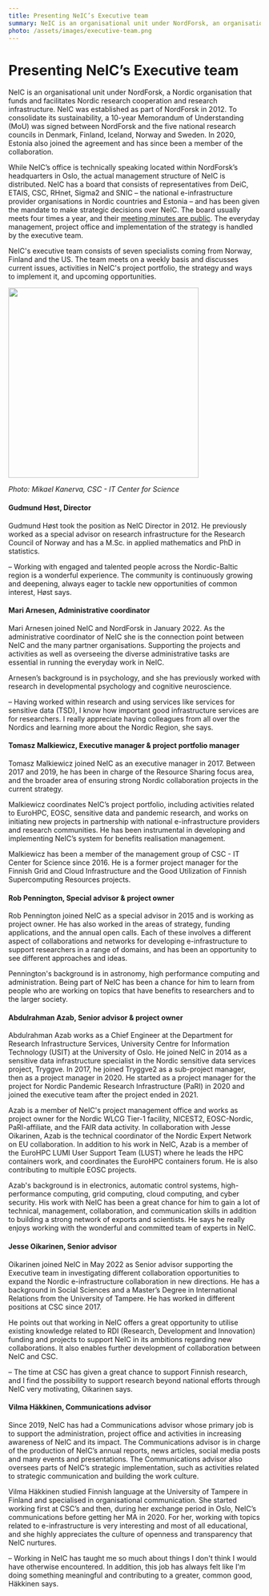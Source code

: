 ```yaml
---
title: Presenting NeIC’s Executive team
summary: NeIC is an organisational unit under NordForsk, an organisation funding and facilitating Nordic research cooperation and research infrastructure. While NeIC’s office is located in Oslo, the management structure of NeIC is distributed. In this article, we present the people who take care of the everyday management at NeIC. 
photo: /assets/images/executive-team.png
---
```


Presenting NeIC’s Executive team
===========================

NeIC is an organisational unit under NordForsk, a Nordic organisation that funds and facilitates Nordic research cooperation and research infrastructure. NeIC was established as part of NordForsk in 2012. To consolidate its sustainability, a 10-year Memorandum of Understanding (MoU) was signed between NordForsk and the five national research councils in Denmark, Finland, Iceland, Norway and Sweden. In 2020, Estonia also joined the agreement and has since been a member of the collaboration. 

While NeIC’s office is technically speaking located within NordForsk’s headquarters in Oslo, the actual management structure of NeIC is distributed. NeIC has a board that consists of representatives from DeiC, ETAIS, CSC, RHnet, Sigma2 and SNIC – the national e-infrastructure provider organisations in Nordic countries and Estonia – and has been given the mandate to make strategic decisions over NeIC. The board usually meets four times a year, and their [meeting minutes are public](https://wiki.neic.no/wiki/Category:Board_meeting_minutes). The everyday management, project office and implementation of the strategy is handled by the executive team.

NeIC's executive team consists of seven specialists coming from Norway, Finland and the US. The team meets on a weekly basis and discusses current issues, activities in NeIC's project portfolio, the strategy and ways to implement it, and upcoming opportunities. 

<img class="normal" src="{% include baseurl %}/assets/images/news/220927-executiveteam.jpeg" height="380" class="center" margin="0px 5px"></p>

*Photo: Mikael Kanerva, CSC - IT Center for Science*

#### Gudmund Høst, Director
Gudmund Høst took the position as NeIC Director in 2012. He previously worked as a special advisor on research infrastructure for the Research Council of Norway and has a M.Sc. in applied mathematics and PhD in statistics. 

– Working with engaged and talented people across the Nordic-Baltic region is a wonderful experience. The community is continuously growing and deepening, always eager to tackle new opportunities of common interest, Høst says.

#### Mari Arnesen, Administrative coordinator
Mari Arnesen joined NeIC and NordForsk in January 2022. As the administrative coordinator of NeIC she is the connection point between NeIC and the many partner organisations. Supporting the projects and activities as well as overseeing the diverse administrative tasks are essential in running the everyday work in NeIC. 

Arnesen’s background is in psychology, and she has previously worked with research in developmental psychology and cognitive neuroscience.

– Having worked within research and using services like services for sensitive data (TSD), I know how important good infrastructure services are for researchers. I really appreciate having colleagues from all over the Nordics and learning more about the Nordic Region, she says.

#### Tomasz Malkiewicz, Executive manager & project portfolio manager
Tomasz Malkiewicz joined NeIC as an executive manager in 2017. Between 2017 and 2019, he has been in charge of the Resource Sharing focus area, and the broader area of ensuring strong Nordic collaboration projects in the current strategy. 

Malkiewicz coordinates NeIC’s project portfolio, including activities related to EuroHPC, EOSC, sensitive data and pandemic research, and works on initiating new projects in partnership with national e-infrastructure providers and research communities. He has been instrumental in developing and implementing NeIC’s system for benefits realisation management. 

Malkiewicz has been a member of the management group of CSC - IT Center for Science since 2016. He is a former project manager for the Finnish Grid and Cloud Infrastructure and the Good Utilization of Finnish Supercomputing Resources projects. 

#### Rob Pennington, Special advisor & project owner
Rob Pennington joined NeIC as a special advisor in 2015 and is working as project owner. He has also worked in the areas of strategy, funding applications, and the annual open calls. Each of these involves a different aspect of collaborations and networks for developing e-infrastructure to support researchers in a range of domains, and has been an opportunity to see different approaches and ideas.

Pennington's background is in astronomy, high performance computing and administration. Being part of NeIC has been a chance for him to learn from people who are working on topics that have benefits to researchers and to the larger society.   

#### Abdulrahman Azab, Senior advisor & project owner
Abdulrahman Azab works as a Chief Engineer at the Department for Research Infrastructure Services, University Centre for Information Technology (USIT) at the University of Oslo. He joined NeIC in 2014 as a sensitive data infrastructure specialist in the Nordic sensitive data services project, Tryggve. In 2017, he joined Tryggve2 as a sub-project manager, then as a project manager in 2020. He started as a project manager for the project for Nordic Pandemic Research Infrastructure (PaRI) in 2020 and joined the executive team after the project ended in 2021. 

Azab is a member of NeIC's project management office and works as project owner for the Nordic WLCG Tier-1 facility, NICEST2, EOSC-Nordic, PaRI-affiliate, and the FAIR data activity. In collaboration with Jesse Oikarinen, Azab is the technical coordinator of the Nordic Expert Network on EU collaboration. In addition to his work in NeIC, Azab is a member of the EuroHPC LUMI User Support Team (LUST) where he leads the HPC containers work, and coordinates the EuroHPC containers forum. He is also contributing to multiple EOSC projects.

Azab's background is in electronics, automatic control systems, high-performance computing, grid computing, cloud computing, and cyber security. His work with NeIC has been a great chance for him to gain a lot of technical, management, collaboration, and communication skills in addition to building a strong network of exports and scientists. He says he really enjoys working with the wonderful and committed team of experts in NeIC. 

#### Jesse Oikarinen, Senior advisor
Oikarinen joined NeIC in May 2022 as Senior advisor supporting the Executive team in investigating different collaboration opportunities to expand the Nordic e-infrastructure collaboration in new directions. He has a background in Social Sciences and a Master’s Degree in International Relations from the University of Tampere. He has worked in different positions at CSC since 2017.

He points out that working in NeIC offers a great opportunity to utilise existing knowledge related to RDI (Research, Development and Innovation) funding and projects to support NeIC in its ambitions regarding new collaborations. It also enables further development of collaboration between NeIC and CSC. 

– The time at CSC has given a great chance to support Finnish research, and I find the possibility to support research beyond national efforts through NeIC very motivating, Oikarinen says.

#### Vilma Häkkinen, Communications advisor

Since 2019, NeIC has had a Communications advisor whose primary job is to support the administration, project office and activities in increasing awareness of NeIC and its impact. The Communications advisor is in charge of the production of NeIC’s annual reports, news articles, social media posts and many events and presentations. The Communications advisor also oversees parts of NeIC’s strategic implementation, such as activities related to strategic communication and building the work culture. 

Vilma Häkkinen studied Finnish language at the University of Tampere in Finland and specialised in organisational communication. She started working first at CSC’s and then, during her exchange period in Oslo, NeIC’s communications before getting her MA in 2020. For her, working with topics related to e-infrastructure is very interesting and most of all educational, and she highly appreciates the culture of openness and transparency that NeIC nurtures. 

– Working in NeIC has taught me so much about things I don't think I would have otherwise encountered. In addition, this job has always felt like I'm doing something meaningful and contributing to a greater, common good, Häkkinen says.